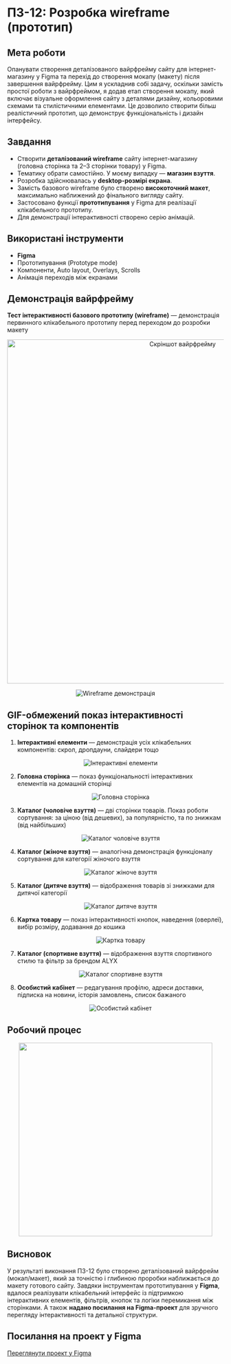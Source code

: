 # ПЗ-12: Розробка wireframe (прототип)

## Мета роботи  
Опанувати створення деталізованого вайрфрейму сайту для інтернет-магазину у Figma та перехід до створення мокапу (макету) після завершення вайрфрейму. Цим я ускладнив собі задачу, оскільки замість простої роботи з вайрфреймом, я додав етап створення мокапу, який включає візуальне оформлення сайту з деталями дизайну, кольоровими схемами та стилістичними елементами. Це дозволило створити більш реалістичний прототип, що демонструє функціональність і дизайн інтерфейсу.

## Завдання  
- Створити **деталізований wireframe** сайту інтернет-магазину (головна сторінка та 2–3 сторінки товару) у Figma.  
- Тематику обрати самостійно. У моєму випадку — **магазин взуття**.  
- Розробка здійснювалась у **desktop-розмірі екрана**.  
- Замість базового wireframe було створено **високоточний макет**, максимально наближений до фінального вигляду сайту.  
- Застосовано функції **прототипування** у Figma для реалізації клікабельного прототипу.  
- Для демонстрації інтерактивності створено серію анімацій.

## Використані інструменти  
- **Figma**  
- Прототипування (Prototype mode)  
- Компоненти, Auto layout, Overlays, Scrolls  
- Анімація переходів між екранами

## Демонстрація вайрфрейму  
**Тест інтерактивності базового прототипу (wireframe)** — демонстрація первинного клікабельного прототипу перед переходом до розробки макету  

<p align="center">
  <img src="images/Figma(workspace).png" alt="Скріншот вайрфрейму" height="800px">
</p>

<p align="center">
  <img src="images/VIDEO1S.gif" alt="Wireframe демонстрація">
</p>

## GIF-обмежений показ інтерактивності сторінок та компонентів

1. **Інтерактивні елементи** — демонстрація усіх клікабельних компонентів: скрол, дропдауни, слайдери тощо  
   <p align="center">
     <img src="images/VIDEO1.gif" alt="Інтерактивні елементи">
   </p>

2. **Головна сторінка** — показ функціональності інтерактивних елементів на домашній сторінці  
   <p align="center">
     <img src="images/VIDEO2.gif" alt="Головна сторінка">
   </p>

3. **Каталог (чоловіче взуття)** — дві сторінки товарів. Показ роботи сортування: за ціною (від дешевих), за популярністю, та по знижкам (від найбільших)  
   <p align="center">
     <img src="images/VIDEO3.gif" alt="Каталог чоловіче взуття">
   </p>

4. **Каталог (жіноче взуття)** — аналогічна демонстрація функціоналу сортування для категорії жіночого взуття  
   <p align="center">
     <img src="images/VIDEO4.gif" alt="Каталог жіноче взуття">
   </p>

5. **Каталог (дитяче взуття)** — відображення товарів зі знижками для дитячої категорії  
   <p align="center">
     <img src="images/VIDEO5.gif" alt="Каталог дитяче взуття">
   </p>

6. **Картка товару** — показ інтерактивності кнопок, наведення (оверлеї), вибір розміру, додавання до кошика  
   <p align="center">
     <img src="images/VIDEO6.gif" alt="Картка товару">
   </p>

7. **Каталог (спортивне взуття)** — відображення взуття спортивного стилю та фільтр за брендом ALYX  
   <p align="center">
     <img src="images/VIDEO7.gif" alt="Каталог спортивне взуття">
   </p>

8. **Особистий кабінет** — редагування профілю, адреси доставки, підписка на новини, історія замовлень, список бажаного  
   <p align="center">
     <img src="images/VIDEO8.gif" alt="Особистий кабінет">
   </p>

## Робочий процес  
<p align="center">
  <img src="images/Figma(workspace1).png" height="450px">
</p>

## Висновок  
У результаті виконання ПЗ-12 було створено деталізований вайрфрейм (мокап/макет), який за точністю і глибиною проробки наближається до макету готового сайту. Завдяки інструментам прототипування у **Figma**, вдалося реалізувати клікабельний інтерфейс із підтримкою інтерактивних елементів, фільтрів, кнопок та логіки перемикання між сторінками. А також **надано посилання на Figma-проект** для зручного перегляду інтерактивності та детальної структури.

## Посилання на проект у Figma  
[Переглянути проект у Figma](https://www.figma.com/design/jO2lYyrNdbLLGdmNxBfkGg/19.04.2025?node-id=0-1&p=f&t=VXK2lbDUKaXsS4rf-0)
